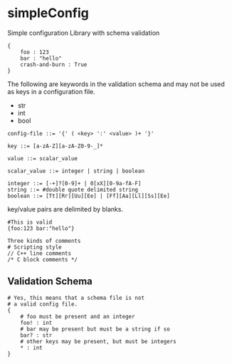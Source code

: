 # simpleConfig
Simple configuration Library with schema validation

```
{
    foo : 123
    bar : "hello"
    crash-and-burn : True
}
```

The following are keywords in the validation schema and may not be used as
keys in a configuration file.

- str
- int
- bool

```
config-file ::= '{' ( <key> ':' <value> )+ '}'

key ::= [a-zA-Z][a-zA-Z0-9-_]*

value ::= scalar_value

scalar_value ::= integer | string | boolean

integer ::= [-+]?[0-9]+ | 0[xX][0-9a-fA-F]
string ::= #double quote delimited string
boolean ::= [Tt][Rr][Uu][Ee] | [Ff][Aa][Ll][Ss][Ee]
```

key/value pairs are delimited by blanks.
```
#This is valid
{foo:123 bar:"hello"}
```

```
Three kinds of comments
# Scripting style
// C++ line comments
/* C block comments */
```

## Validation Schema

```
# Yes, this means that a schema file is not
# a valid config file.
{
    # foo must be present and an integer
    foo! : int
    # bar may be present but must be a string if so
    bar? : str
    # other keys may be present, but must be integers
    * : int
}
```